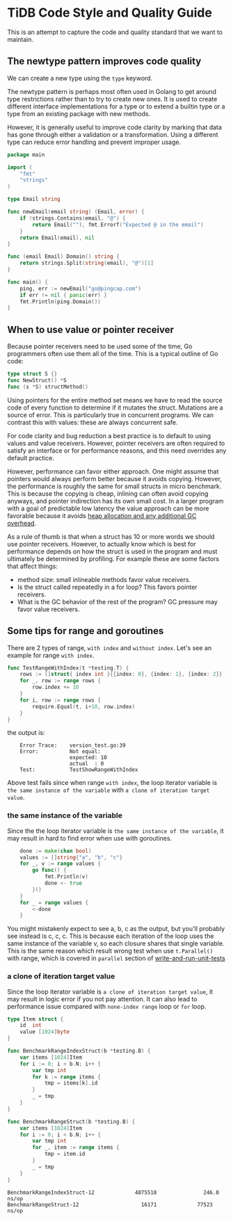 # TiDB Code Style and Quality Guide

This is an attempt to capture the code and quality standard that we want to maintain.

## The newtype pattern improves code quality

We can create a new type using the `type` keyword.

The newtype pattern is perhaps most often used in Golang to get around type restrictions rather than to try to create new ones. It is used to create different interface implementations for a type or to extend a builtin type or a type from an existing package with new methods.

However, it is generally useful to improve code clarity by marking that data has gone through either a validation or a transformation. Using a different type can reduce error handling and prevent improper usage.

```go
package main

import (
    "fmt"
    "strings"
)

type Email string

func newEmail(email string) (Email, error) {
    if !strings.Contains(email, "@") {
        return Email(""), fmt.Errorf("Expected @ in the email")
    }
    return Email(email), nil
}

func (email Email) Domain() string {
    return strings.Split(string(email), "@")[1]
}

func main() {
    ping, err := newEmail("go@pingcap.com")
    if err != nil { panic(err) }
    fmt.Println(ping.Domain())
}
```

## When to use value or pointer receiver

Because pointer receivers need to be used some of the time, Go programmers often use them all of the time.
This is a typical outline of Go code:

``` go
type struct S {}
func NewStruct() *S
func (s *S) structMethod()
```

Using pointers for the entire method set means we have to read the source code of every function to determine if it mutates the struct. Mutations are a source of error. This is particularly true in concurrent programs. We can contrast this with values: these are always concurrent safe.

For code clarity and bug reduction a best practice is to default to using values and value receivers.
However, pointer receivers are often required to satisfy an interface or for performance reasons, and this need overrides any default practice.

However, performance can favor either approach. One might assume that pointers would always perform better because it avoids copying. However, the performance is roughly the same for small structs in micro benchmark. This is because the copying is cheap, inlining can often avoid copying anyways, and pointer indirection has its own small cost. In a larger program with a goal of predictable low latency the value approach can be more favorable because it avoids [heap allocation and any additional GC overhead](https://segment.com/blog/allocation-efficiency-in-high-performance-go-services/).

As a rule of thumb is that when a struct has 10 or more words we should use pointer receivers. However, to actually know which is best for performance depends on how the struct is used in the program and must ultimately be determined by profiling. For example these are some factors that affect things:

* method size: small inlineable methods favor value receivers.
* Is the struct called repeatedly in a for loop? This favors pointer receivers.
* What is the GC behavior of the rest of the program? GC pressure may favor value receivers.

## Some tips for range and goroutines

There are 2 types of range, `with index` and `without index`. Let's see an example for range `with index`.

```go
func TestRangeWithIndex(t *testing.T) {
	rows := []struct{ index int }{{index: 0}, {index: 1}, {index: 2}}
	for _, row := range rows {
		row.index += 10
	}
	for i, row := range rows {
		require.Equal(t, i+10, row.index)
	}
}
```

the output is:

```shell
    Error Trace:	version_test.go:39
    Error:      	Not equal: 
                    expected: 10
                    actual  : 0
    Test:       	TestShowRangeWithIndex
```

Above test fails since when range `with index`, the loop iterator variable is `the same instance of the variable` with `a clone of iteration target value`.

### the same instance of the variable

Since the the loop iterator variable is `the same instance of the variable`, it may result in hard to find error when use with goroutines.

```go
	done := make(chan bool)
	values := []string{"a", "b", "c"}
	for _, v := range values {
		go func() {
			fmt.Println(v)
			done <- true
		}()
	}
	for _ = range values {
		<-done
	}
```

You might mistakenly expect to see a, b, c as the output, but you'll probably see instead is c, c, c. 
This is because each iteration of the loop uses the same instance of the variable v, so each closure shares that single variable.
This is the same reason which result wrong test when use `t.Parallel()` with range, which is covered in `parallel` section of [write-and-run-unit-tests](../get-started/write-and-run-unit-tests.md)

### a clone of iteration target value

Since the loop iterator variable is `a clone of iteration target value`, it may result in logic error if you not pay attention. It can also lead to performance issue compared with `none-index range` loop or `for` loop.

```go
type Item struct {
	id  int
	value [1024]byte
}

func BenchmarkRangeIndexStruct(b *testing.B) {
	var items [1024]Item
	for i := 0; i < b.N; i++ {
		var tmp int
		for k := range items {
			tmp = items[k].id
		}
		_ = tmp
	}
}

func BenchmarkRangeStruct(b *testing.B) {
	var items [1024]Item
	for i := 0; i < b.N; i++ {
		var tmp int
		for _, item := range items {
			tmp = item.id
		}
		_ = tmp
	}
}
```

```shell
BenchmarkRangeIndexStruct-12             4875518               246.0 ns/op
BenchmarkRangeStruct-12                    16171             77523 ns/op
```

